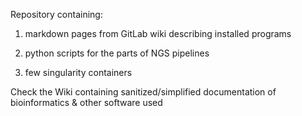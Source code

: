 Repository containing:

1. markdown pages from GitLab wiki describing installed programs

2. python scripts for the parts of NGS pipelines

3. few singularity containers

Check the Wiki containing sanitized/simplified documentation of bioinformatics & other software used


